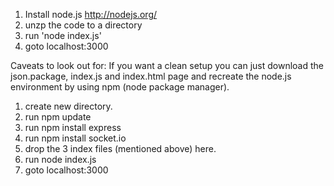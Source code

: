 1.  Install node.js http://nodejs.org/
2.  unzp the code to a directory
3.  run 'node index.js'
4.  goto localhost:3000

Caveats to look out for:  If you want a clean setup you can just download the json.package, index.js and index.html page and recreate the node.js environment by using npm (node package manager).
1. create new directory.
2. run npm update
3. run npm install express
4. run npm install socket.io
5. drop the 3 index files (mentioned above) here.
5. run node index.js
6. goto localhost:3000
